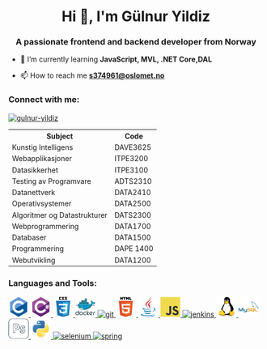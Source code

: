 
<h1 align="center">Hi 👋, I'm Gülnur Yildiz</h1>
<h3 align="center">A passionate frontend and backend developer from Norway</h3>

- 🌱 I’m currently learning **JavaScript, MVL, .NET Core,DAL**

- 📫 How to reach me **s374961@oslomet.no**

<h3 align="left">Connect with me:</h3>
<p align="left">
<a href="https://linkedin.com/in/gulnur-yildiz-aa55901b8" target="blank"><img align="center" src="https://raw.githubusercontent.com/rahuldkjain/github-profile-readme-generator/master/src/images/icons/Social/linked-in-alt.svg" alt="gulnur-yildiz" height="30" width="40" /></a>
</p>
<table>
  <tr>
    <th>Subject</th>
    <th>Code</th>
  </tr>
  <tr>
    <td>Kunstig Intelligens</td>
    <td>DAVE3625</td>
  </tr>
  <tr>
    <td>Webapplikasjoner</td>
    <td>ITPE3200</td>
  </tr>
  <tr>
    <td>Datasikkerhet</td>
    <td>ITPE3100</td>
  </tr>
  <tr>
    <td>Testing av Programvare</td>
    <td>ADTS2310</td>
  </tr>
  <tr>
    <td>Datanettverk</td>
    <td>DATA2410</td>
  </tr>
  <tr>
    <td>Operativsystemer</td>
    <td>DATA2500</td>
  </tr>
  <tr>
    <td>Algoritmer og Datastrukturer</td>
    <td>DATS2300</td>
  </tr>
   <tr>
    <td>Webprogrammering</td>
    <td>DATA1700</td>
  </tr>
  <tr>
    <td>Databaser</td>
    <td>DATA1500</td>
  </tr>
  <tr>
    <td>Programmering</td>
    <td>DAPE 1400</td>
  </tr>
  <tr>
    <td>Webutvikling</td>
    <td>DATA1200</td>
  </tr>
</table>
<h3 align="left">Languages and Tools:</h3>
<p align="left"> <a href="https://www.cprogramming.com/" target="_blank" rel="noreferrer"> <img src="https://raw.githubusercontent.com/devicons/devicon/master/icons/c/c-original.svg" alt="c" width="40" height="40"/> </a> <a href="https://www.w3schools.com/cs/" target="_blank" rel="noreferrer"> <img src="https://raw.githubusercontent.com/devicons/devicon/master/icons/csharp/csharp-original.svg" alt="csharp" width="40" height="40"/> </a> <a href="https://www.w3schools.com/css/" target="_blank" rel="noreferrer"> <img src="https://raw.githubusercontent.com/devicons/devicon/master/icons/css3/css3-original-wordmark.svg" alt="css3" width="40" height="40"/> </a> <a href="https://www.docker.com/" target="_blank" rel="noreferrer"> <img src="https://raw.githubusercontent.com/devicons/devicon/master/icons/docker/docker-original-wordmark.svg" alt="docker" width="40" height="40"/> </a> <a href="https://git-scm.com/" target="_blank" rel="noreferrer"> <img src="https://www.vectorlogo.zone/logos/git-scm/git-scm-icon.svg" alt="git" width="40" height="40"/> </a> <a href="https://www.w3.org/html/" target="_blank" rel="noreferrer"> <img src="https://raw.githubusercontent.com/devicons/devicon/master/icons/html5/html5-original-wordmark.svg" alt="html5" width="40" height="40"/> </a> <a href="https://www.java.com" target="_blank" rel="noreferrer"> <img src="https://raw.githubusercontent.com/devicons/devicon/master/icons/java/java-original.svg" alt="java" width="40" height="40"/> </a> <a href="https://developer.mozilla.org/en-US/docs/Web/JavaScript" target="_blank" rel="noreferrer"> <img src="https://raw.githubusercontent.com/devicons/devicon/master/icons/javascript/javascript-original.svg" alt="javascript" width="40" height="40"/> </a> <a href="https://www.jenkins.io" target="_blank" rel="noreferrer"> <img src="https://www.vectorlogo.zone/logos/jenkins/jenkins-icon.svg" alt="jenkins" width="40" height="40"/> </a> <a href="https://www.linux.org/" target="_blank" rel="noreferrer"> <img src="https://raw.githubusercontent.com/devicons/devicon/master/icons/linux/linux-original.svg" alt="linux" width="40" height="40"/> </a> <a href="https://www.mysql.com/" target="_blank" rel="noreferrer"> <img src="https://raw.githubusercontent.com/devicons/devicon/master/icons/mysql/mysql-original-wordmark.svg" alt="mysql" width="40" height="40"/> </a> <a href="https://www.photoshop.com/en" target="_blank" rel="noreferrer"> <img src="https://raw.githubusercontent.com/devicons/devicon/master/icons/photoshop/photoshop-line.svg" alt="photoshop" width="40" height="40"/> </a> <a href="https://www.python.org" target="_blank" rel="noreferrer"> <img src="https://raw.githubusercontent.com/devicons/devicon/master/icons/python/python-original.svg" alt="python" width="40" height="40"/> </a> <a href="https://www.selenium.dev" target="_blank" rel="noreferrer"> <img src="https://raw.githubusercontent.com/detain/svg-logos/780f25886640cef088af994181646db2f6b1a3f8/svg/selenium-logo.svg" alt="selenium" width="40" height="40"/> </a> <a href="https://spring.io/" target="_blank" rel="noreferrer"> <img src="https://www.vectorlogo.zone/logos/springio/springio-icon.svg" alt="spring" width="40" height="40"/> </a> </p>
